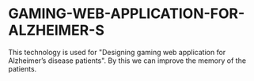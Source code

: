 # GAMING-WEB-APPLICATION-FOR-ALZHEIMER-S
This technology is used for "Designing gaming web application for Alzheimer’s disease patients". By this we can improve the memory of  the patients.
